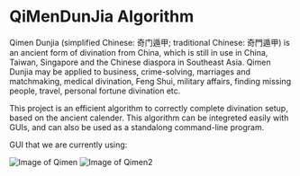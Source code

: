 # QiMenDunJia Algorithm


Qimen Dunjia (simplified Chinese: 奇门遁甲; traditional Chinese: 奇門遁甲) is an ancient form of divination from China, which is still in use in China, Taiwan, Singapore and the Chinese diaspora in Southeast Asia. Qimen Dunjia may be applied to business, crime-solving, marriages and matchmaking, medical divination, Feng Shui, military affairs, finding missing people, travel, personal fortune divination etc.

This project is an efficient algorithm to correctly complete divination setup, based on the ancient calender. This algorithm can be integreted easily with GUIs, and can also be used as a standalong command-line program. 

GUI that we are currently using:

![Image of Qimen](
https://static.wixstatic.com/media/5651bc_d4da1165b68149de9a34334e16b07a88~mv2.jpg/v1/crop/x_0,y_37,w_719,h_1243/fill/w_238,h_413,al_c,q_80,usm_0.66_1.00_0.01/5651bc_d4da1165b68149de9a34334e16b07a88~mv2.webp)
![Image of Qimen2](
https://static.wixstatic.com/media/5651bc_5909c073fe8f449da3090e29e9a638d5~mv2.jpg/v1/fill/w_229,h_413,al_c,q_80,usm_0.66_1.00_0.01/5651bc_5909c073fe8f449da3090e29e9a638d5~mv2.webp)

